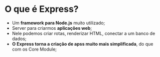 # O que é Express?

- Um **framework para Node.js** muito utilizado;
- Server para criarmos **aplicações web**;
- Nele podemos criar rotas, renderizar HTML, conectar a um banco de dados;
- **O Express torna a criação de apss muito mais simplificada**, do que com os Core Module;
